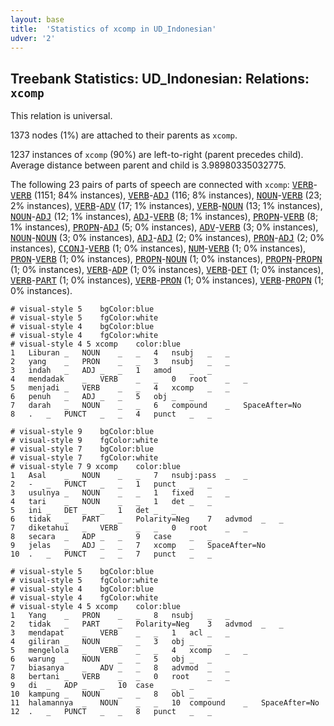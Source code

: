 ```yaml
---
layout: base
title:  'Statistics of xcomp in UD_Indonesian'
udver: '2'
---
```


## Treebank Statistics: UD_Indonesian: Relations: `xcomp`

This relation is universal.

1373 nodes (1%) are attached to their parents as `xcomp`.

1237 instances of `xcomp` (90%) are left-to-right (parent precedes child).
Average distance between parent and child is 3.98980335032775.

The following 23 pairs of parts of speech are connected with `xcomp`: <tt><a href="id-pos-VERB.html">VERB</a></tt>-<tt><a href="id-pos-VERB.html">VERB</a></tt> (1151; 84% instances), <tt><a href="id-pos-VERB.html">VERB</a></tt>-<tt><a href="id-pos-ADJ.html">ADJ</a></tt> (116; 8% instances), <tt><a href="id-pos-NOUN.html">NOUN</a></tt>-<tt><a href="id-pos-VERB.html">VERB</a></tt> (23; 2% instances), <tt><a href="id-pos-VERB.html">VERB</a></tt>-<tt><a href="id-pos-ADV.html">ADV</a></tt> (17; 1% instances), <tt><a href="id-pos-VERB.html">VERB</a></tt>-<tt><a href="id-pos-NOUN.html">NOUN</a></tt> (13; 1% instances), <tt><a href="id-pos-NOUN.html">NOUN</a></tt>-<tt><a href="id-pos-ADJ.html">ADJ</a></tt> (12; 1% instances), <tt><a href="id-pos-ADJ.html">ADJ</a></tt>-<tt><a href="id-pos-VERB.html">VERB</a></tt> (8; 1% instances), <tt><a href="id-pos-PROPN.html">PROPN</a></tt>-<tt><a href="id-pos-VERB.html">VERB</a></tt> (8; 1% instances), <tt><a href="id-pos-PROPN.html">PROPN</a></tt>-<tt><a href="id-pos-ADJ.html">ADJ</a></tt> (5; 0% instances), <tt><a href="id-pos-ADV.html">ADV</a></tt>-<tt><a href="id-pos-VERB.html">VERB</a></tt> (3; 0% instances), <tt><a href="id-pos-NOUN.html">NOUN</a></tt>-<tt><a href="id-pos-NOUN.html">NOUN</a></tt> (3; 0% instances), <tt><a href="id-pos-ADJ.html">ADJ</a></tt>-<tt><a href="id-pos-ADJ.html">ADJ</a></tt> (2; 0% instances), <tt><a href="id-pos-PRON.html">PRON</a></tt>-<tt><a href="id-pos-ADJ.html">ADJ</a></tt> (2; 0% instances), <tt><a href="id-pos-CCONJ.html">CCONJ</a></tt>-<tt><a href="id-pos-VERB.html">VERB</a></tt> (1; 0% instances), <tt><a href="id-pos-NUM.html">NUM</a></tt>-<tt><a href="id-pos-VERB.html">VERB</a></tt> (1; 0% instances), <tt><a href="id-pos-PRON.html">PRON</a></tt>-<tt><a href="id-pos-VERB.html">VERB</a></tt> (1; 0% instances), <tt><a href="id-pos-PROPN.html">PROPN</a></tt>-<tt><a href="id-pos-NOUN.html">NOUN</a></tt> (1; 0% instances), <tt><a href="id-pos-PROPN.html">PROPN</a></tt>-<tt><a href="id-pos-PROPN.html">PROPN</a></tt> (1; 0% instances), <tt><a href="id-pos-VERB.html">VERB</a></tt>-<tt><a href="id-pos-ADP.html">ADP</a></tt> (1; 0% instances), <tt><a href="id-pos-VERB.html">VERB</a></tt>-<tt><a href="id-pos-DET.html">DET</a></tt> (1; 0% instances), <tt><a href="id-pos-VERB.html">VERB</a></tt>-<tt><a href="id-pos-PART.html">PART</a></tt> (1; 0% instances), <tt><a href="id-pos-VERB.html">VERB</a></tt>-<tt><a href="id-pos-PRON.html">PRON</a></tt> (1; 0% instances), <tt><a href="id-pos-VERB.html">VERB</a></tt>-<tt><a href="id-pos-PROPN.html">PROPN</a></tt> (1; 0% instances).


~~~ conllu
# visual-style 5	bgColor:blue
# visual-style 5	fgColor:white
# visual-style 4	bgColor:blue
# visual-style 4	fgColor:white
# visual-style 4 5 xcomp	color:blue
1	Liburan	_	NOUN	_	_	4	nsubj	_	_
2	yang	_	PRON	_	_	3	nsubj	_	_
3	indah	_	ADJ	_	_	1	amod	_	_
4	mendadak	_	VERB	_	_	0	root	_	_
5	menjadi	_	VERB	_	_	4	xcomp	_	_
6	penuh	_	ADJ	_	_	5	obj	_	_
7	darah	_	NOUN	_	_	6	compound	_	SpaceAfter=No
8	.	_	PUNCT	_	_	4	punct	_	_

~~~


~~~ conllu
# visual-style 9	bgColor:blue
# visual-style 9	fgColor:white
# visual-style 7	bgColor:blue
# visual-style 7	fgColor:white
# visual-style 7 9 xcomp	color:blue
1	Asal	_	NOUN	_	_	7	nsubj:pass	_	_
2	-	_	PUNCT	_	_	1	punct	_	_
3	usulnya	_	NOUN	_	_	1	fixed	_	_
4	tari	_	NOUN	_	_	1	det	_	_
5	ini	_	DET	_	_	1	det	_	_
6	tidak	_	PART	_	Polarity=Neg	7	advmod	_	_
7	diketahui	_	VERB	_	_	0	root	_	_
8	secara	_	ADP	_	_	9	case	_	_
9	jelas	_	ADJ	_	_	7	xcomp	_	SpaceAfter=No
10	.	_	PUNCT	_	_	7	punct	_	_

~~~


~~~ conllu
# visual-style 5	bgColor:blue
# visual-style 5	fgColor:white
# visual-style 4	bgColor:blue
# visual-style 4	fgColor:white
# visual-style 4 5 xcomp	color:blue
1	Yang	_	PRON	_	_	8	nsubj	_	_
2	tidak	_	PART	_	Polarity=Neg	3	advmod	_	_
3	mendapat	_	VERB	_	_	1	acl	_	_
4	giliran	_	NOUN	_	_	3	obj	_	_
5	mengelola	_	VERB	_	_	4	xcomp	_	_
6	warung	_	NOUN	_	_	5	obj	_	_
7	biasanya	_	ADV	_	_	8	advmod	_	_
8	bertani	_	VERB	_	_	0	root	_	_
9	di	_	ADP	_	_	10	case	_	_
10	kampung	_	NOUN	_	_	8	obl	_	_
11	halamannya	_	NOUN	_	_	10	compound	_	SpaceAfter=No
12	.	_	PUNCT	_	_	8	punct	_	_

~~~


